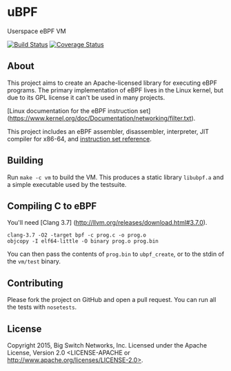 # uBPF

Userspace eBPF VM

[![Build Status](https://travis-ci.org/rlane/ubpf.svg?branch=master)](https://travis-ci.org/rlane/ubpf)
[![Coverage Status](https://coveralls.io/repos/rlane/ubpf/badge.svg?branch=master&service=github)](https://coveralls.io/github/rlane/ubpf?branch=master)

## About

This project aims to create an Apache-licensed library for executing eBPF programs. The primary implementation of eBPF lives in the Linux kernel, but due to its GPL license it can't be used in many projects.

[Linux documentation for the eBPF instruction set] (https://www.kernel.org/doc/Documentation/networking/filter.txt).

This project includes an eBPF assembler, disassembler, interpreter,
JIT compiler for x86-64, and [instruction set reference](eBPF.md).

## Building

Run `make -c vm` to build the VM. This produces a static library `libubpf.a`
and a simple executable used by the testsuite.

## Compiling C to eBPF

You'll need [Clang 3.7] (http://llvm.org/releases/download.html#3.7.0).

    clang-3.7 -O2 -target bpf -c prog.c -o prog.o
    objcopy -I elf64-little -O binary prog.o prog.bin

You can then pass the contents of `prog.bin` to `ubpf_create`, or to the stdin of
the `vm/test` binary.

## Contributing

Please fork the project on GitHub and open a pull request. You can run all the
tests with `nosetests`.

## License

Copyright 2015, Big Switch Networks, Inc. Licensed under the Apache License, Version 2.0
<LICENSE-APACHE or http://www.apache.org/licenses/LICENSE-2.0>.
